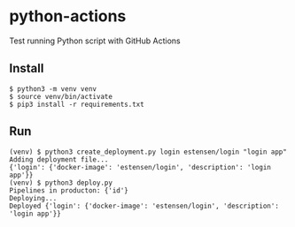 # python-actions
Test running Python script with GitHub Actions

## Install
```
$ python3 -m venv venv
$ source venv/bin/activate
$ pip3 install -r requirements.txt
```

## Run
```
(venv) $ python3 create_deployment.py login estensen/login "login app"
Adding deployment file...
{'login': {'docker-image': 'estensen/login', 'description': 'login app'}}
(venv) $ python3 deploy.py
Pipelines in producton: {'id'}
Deploying...
Deployed {'login': {'docker-image': 'estensen/login', 'description': 'login app'}}
```
